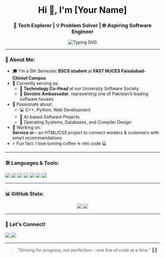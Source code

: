 <h1 align="center">Hi 👋, I'm [Your Name]</h1>
<h3 align="center">🚀 Tech Explorer | 💡 Problem Solver | 🌐 Aspiring Software Engineer</h3>

<p align="center">
  <img src="https://readme-typing-svg.demolab.com?font=Fira+Code&pause=1000&center=true&vCenter=true&width=435&lines=Welcome+to+my+GitHub+Universe!;I+love+coding+%26+learning;Let's+build+something+amazing+together!" alt="Typing SVG" />
</p>

---

### 💫 About Me:
- 🎓 I'm a 5th Semester **BSCS student** at **FAST NUCES Faisalabad-Chiniot Campus**
- 🌟 Currently serving as:
  - 🚀 **Technology Co-Head** at our University Software Society
  - 💼 **Devsinc Ambassador**, representing one of Pakistan’s leading software houses
- 🧠 Passionate about:
  - 💻 C++, Python, Web Development
  - 🤖 AI-based Software Projects
  - 🔐 Operating Systems, Databases, and Compiler Design
- 🔭 Working on:  
  **Service.in** – an HTML/CSS project to connect workers & customers with smart recommendations
- ⚡ Fun fact: I love turning coffee ☕ into code 💻

---

### 🛠️ Languages & Tools:
<p align="left">
  <img src="https://img.shields.io/badge/C++-00599C?style=for-the-badge&logo=c%2B%2B&logoColor=white" />
  <img src="https://img.shields.io/badge/Python-FFD43B?style=for-the-badge&logo=python&logoColor=blue" />
  <img src="https://img.shields.io/badge/HTML5-E34F26?style=for-the-badge&logo=html5&logoColor=white" />
  <img src="https://img.shields.io/badge/CSS3-1572B6?style=for-the-badge&logo=css3&logoColor=white" />
  <img src="https://img.shields.io/badge/JavaScript-F7DF1E?style=for-the-badge&logo=javascript&logoColor=black" />
  <img src="https://img.shields.io/badge/React-61DAFB?style=for-the-badge&logo=react&logoColor=black" />
  <img src="https://img.shields.io/badge/MySQL-00000F?style=for-the-badge&logo=mysql&logoColor=white" />
</p>

---

### 📊 GitHub Stats:
<p align="center">
  <img src="https://github-readme-stats.vercel.app/api?username=bilaldhilon&show_icons=true&theme=tokyonight" />
  <img src="https://github-readme-streak-stats.herokuapp.com/?user=bilaldhilon&theme=tokyonight" />
</p>

---

### 🔗 Let's Connect!
<p>
  <a href="https://www.linkedin.com/in/your-linkedin/" target="_blank">
    <img src="https://img.shields.io/badge/LinkedIn-blue?style=for-the-badge&logo=linkedin&logoColor=white" />
  </a>
  <a href="mailto:m.bilal9806@gmail.com" target="_blank">
    <img src="https://img.shields.io/badge/Gmail-red?style=for-the-badge&logo=gmail&logoColor=white" />
  </a>
</p>

---

> “Striving for progress, not perfection – one line of code at a time.” 👨‍💻

